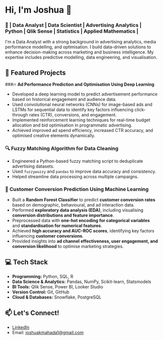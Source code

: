 

# Hi, I'm Joshua 👋

### 🚀 | Data Analyst | Data Scientist | Advertising Analytics | Python | Qlik Sense | Statistics | Applied Mathematics |

I'm a Data Analyst with a strong background in advertising analytics, media performance modelling, and optimisation. I build data-driven solutions to enhance decision-making across marketing and business intelligence. My expertise includes predictive modelling, data engineering, and visualisation.

## 📂 Featured Projects

###🔥 **Ad Performance Prediction and Optimisation Using Deep Learning**

- Developed a deep learning model to predict advertisement performance based on historical engagement and audience data.
- Used convolutional neural networks (CNNs) for image-based ads and LSTMs for sequential data to identify key factors influencing click-through rates (CTR), conversions, and engagement.
- Implemented reinforcement learning techniques for real-time budget allocation and bid optimisation in programmatic advertising.
- Achieved improved ad spend efficiency, increased CTR accuracy, and optimised creative elements dynamically.


### 🔍 Fuzzy Matching Algorithm for Data Cleaning
- Engineered a Python-based fuzzy matching script to deduplicate advertising datasets.
- Used `fuzzywuzzy` and `pandas` to improve data accuracy and consistency.
- Helped streamline data processing across multiple campaigns.

### 🎯 **Customer Conversion Prediction Using Machine Learning**  
- Built a **Random Forest Classifier** to predict **customer conversion rates** based on demographic, behavioural, and ad interaction data.  
- Performed **exploratory data analysis (EDA)**, including visualising **conversion distributions and feature importance**.  
- Preprocessed data with **one-hot encoding for categorical variables** and **standardisation for numerical features**.  
- Achieved **high accuracy and AUC-ROC scores**, identifying key factors influencing **customer conversions**.  
- Provided insights into **ad channel effectiveness, user engagement, and conversion likelihood** to optimise marketing strategies.

  

## 💻 Tech Stack
- **Programming:** Python, SQL, R
- **Data Science & Analytics:** Pandas, NumPy, Scikit-learn, Statsmodels
- **BI Tools:** Qlik Sense, Power BI, Looker Studio
- **Version Control:** Git, GitHub
- **Cloud & Databases:** Snowflake, PostgreSQL

## 📫 Let's Connect!
- [LinkedIn](https://www.linkedin.com/in/joshua-mahada/)
- Email: joshuakmahada1@gmail.com
